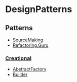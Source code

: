 # DesignPatterns

## Patterns

- [SourceMaking](https://sourcemaking.com/)
- [Refactoring.Guru](https://refactoring.guru/)

### [Creational](Creational)

* [AbstractFactory](Creational/AbstractFactory)
* [Builder](Creational/Builder)